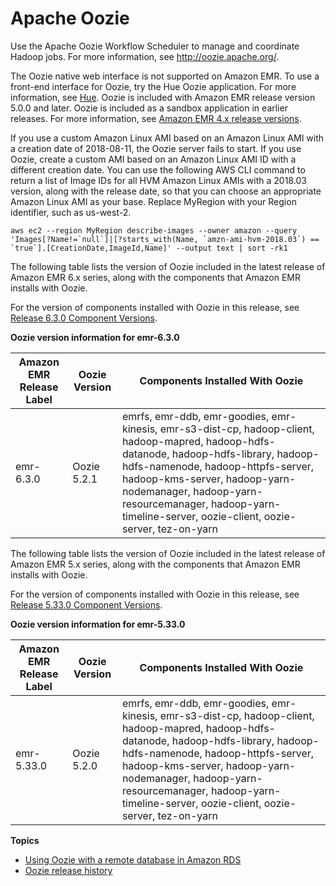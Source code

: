 # Apache Oozie<a name="emr-oozie"></a>

Use the Apache Oozie Workflow Scheduler to manage and coordinate Hadoop jobs\. For more information, see [http://oozie\.apache\.org/](http://oozie.apache.org/)\.

The Oozie native web interface is not supported on Amazon EMR\. To use a front\-end interface for Oozie, try the Hue Oozie application\. For more information, see [Hue](emr-hue.md)\. Oozie is included with Amazon EMR release version 5\.0\.0 and later\. Oozie is included as a sandbox application in earlier releases\. For more information, see [Amazon EMR 4\.x release versions](emr-release-4x.md)\.

If you use a custom Amazon Linux AMI based on an Amazon Linux AMI with a creation date of 2018\-08\-11, the Oozie server fails to start\. If you use Oozie, create a custom AMI based on an Amazon Linux AMI ID with a different creation date\. You can use the following AWS CLI command to return a list of Image IDs for all HVM Amazon Linux AMIs with a 2018\.03 version, along with the release date, so that you can choose an appropriate Amazon Linux AMI as your base\. Replace MyRegion with your Region identifier, such as us\-west\-2\.

```
aws ec2 --region MyRegion describe-images --owner amazon --query 'Images[?Name!=`null`]|[?starts_with(Name, `amzn-ami-hvm-2018.03`) == `true`].[CreationDate,ImageId,Name]' --output text | sort -rk1
```

The following table lists the version of Oozie included in the latest release of Amazon EMR 6\.x series, along with the components that Amazon EMR installs with Oozie\.

For the version of components installed with Oozie in this release, see [Release 6\.3\.0 Component Versions](emr-release-6x.md#emr-630-release)\.


**Oozie version information for emr\-6\.3\.0**  

| Amazon EMR Release Label | Oozie Version | Components Installed With Oozie | 
| --- | --- | --- | 
| emr\-6\.3\.0 | Oozie 5\.2\.1 | emrfs, emr\-ddb, emr\-goodies, emr\-kinesis, emr\-s3\-dist\-cp, hadoop\-client, hadoop\-mapred, hadoop\-hdfs\-datanode, hadoop\-hdfs\-library, hadoop\-hdfs\-namenode, hadoop\-httpfs\-server, hadoop\-kms\-server, hadoop\-yarn\-nodemanager, hadoop\-yarn\-resourcemanager, hadoop\-yarn\-timeline\-server, oozie\-client, oozie\-server, tez\-on\-yarn | 

The following table lists the version of Oozie included in the latest release of Amazon EMR 5\.x series, along with the components that Amazon EMR installs with Oozie\.

For the version of components installed with Oozie in this release, see [Release 5\.33\.0 Component Versions](emr-release-5x.md#emr-5330-release)\.


**Oozie version information for emr\-5\.33\.0**  

| Amazon EMR Release Label | Oozie Version | Components Installed With Oozie | 
| --- | --- | --- | 
| emr\-5\.33\.0 | Oozie 5\.2\.0 | emrfs, emr\-ddb, emr\-goodies, emr\-kinesis, emr\-s3\-dist\-cp, hadoop\-client, hadoop\-mapred, hadoop\-hdfs\-datanode, hadoop\-hdfs\-library, hadoop\-hdfs\-namenode, hadoop\-httpfs\-server, hadoop\-kms\-server, hadoop\-yarn\-nodemanager, hadoop\-yarn\-resourcemanager, hadoop\-yarn\-timeline\-server, oozie\-client, oozie\-server, tez\-on\-yarn | 

**Topics**
+ [Using Oozie with a remote database in Amazon RDS](oozie-rds.md)
+ [Oozie release history](Oozie-release-history.md)